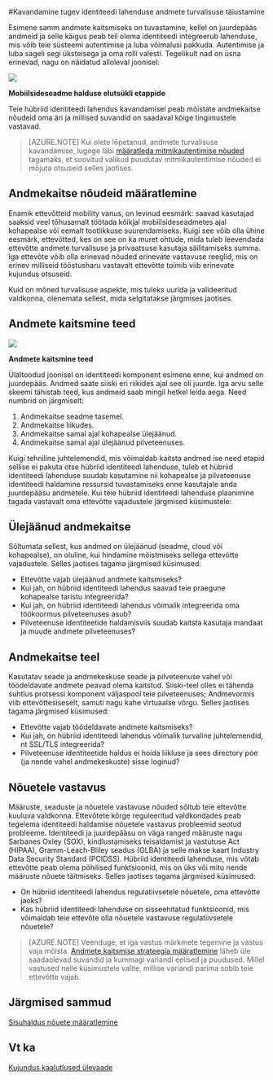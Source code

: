 <properties
    pageTitle="Azure Active Directory hübriid identiteedi kujundamine - määratleda andmekaitse nõudeid | Microsoft Azure'i"
    description="Kui plaanite oma hübriid identiteedi lahenduse, tuvastada oma äri ja millised suvandid on saadaval kõige tingimustele vastavad andmed vastavus."
    documentationCenter=""
    services="active-directory"
    authors="billmath"
    manager="femila"
    editor=""/>

<tags
    ms.service="active-directory"
    ms.devlang="na"
    ms.topic="article"
    ms.tgt_pltfrm="na"
    ms.workload="identity" 
    ms.date="08/08/2016"
    ms.author="billmath"/>

#<a name="plan-for-enhancing-data-security-through-strong-identity-solution"></a>Kavandamine tugev identiteedi lahenduse andmete turvalisuse täiustamine

Esimene samm andmete kaitsmiseks on tuvastamine, kellel on juurdepääs andmeid ja selle käigus peab teil olema identiteedi integreerub lahenduse, mis võib teie süsteemi autentimise ja luba võimalusi pakkuda. Autentimise ja luba sageli segi üksteisega ja oma rolli valesti. Tegelikult nad on üsna erinevad, nagu on näidatud alloleval joonisel:

![](./media/hybrid-id-design-considerations/mobile-devicemgt-lifecycle.png)
 
**Mobiilsideseadme halduse elutsükli etappide**

Teie hübriid identiteedi lahendus kavandamisel peab mõistate andmekaitse nõudeid oma äri ja millised suvandid on saadaval kõige tingimustele vastavad.
 
>[AZURE.NOTE]
Kui olete lõpetanud, andmete turvalisuse kavandamise, lugege läbi [määratleda mitmikautentimise nõuded](active-directory-hybrid-identity-design-considerations-multifactor-auth-requirements.md) tagamaks, et soovitud valikud puudutav mitmikautentimise nõuded ei mõjuta otsuseid selles jaotises.

## <a name="determine-data-protection-requirements"></a>Andmekaitse nõudeid määratlemine
Enamik ettevõtteid mobility vanus, on levinud eesmärk: saavad kasutajad saaksid veel tõhusamalt töötada kõikjal mobiilsideseadmetes ajal kohapealse või eemalt tootlikkuse suurendamiseks. Kuigi see võib olla ühine eesmärk, ettevõtted, kes on see on ka muret ohtude, mida tuleb leevendada ettevõtte andmete turvalisuse ja privaatsuse kasutaja säilitamiseks summa. Iga ettevõte võib olla erinevad nõuded erinevate vastavuse reeglid, mis on erinev milliseid tööstusharu vastavalt ettevõtte toimib viib erinevate kujundus otsuseid. 

Kuid on mõned turvalisuse aspekte, mis tuleks uurida ja valideeritud valdkonna, olenemata sellest, mida selgitatakse järgmises jaotises.

## <a name="data-protection-paths"></a>Andmete kaitsmine teed

![](./media/hybrid-id-design-considerations/data-protection-paths.png)
 
**Andmete kaitsmine teed**

Ülaltoodud joonisel on identiteedi komponent esimene enne, kui andmed on juurdepääs. Andmed saate siiski eri riikides ajal see oli juurde. Iga arvu selle skeemi tähistab teed, kus andmeid saab mingil hetkel leida aega. Need numbrid on järgmiselt:

1. Andmekaitse seadme tasemel.
2. Andmekaitse liikudes.
3. Andmekaitse samal ajal kohapealse ülejäänud.
4. Andmekaitse samal ajal ülejäänud pilveteenuses.

Kuigi tehniline juhtelemendid, mis võimaldab kaitsta andmed ise need etapid sellise ei pakuta otse hübriid identiteedi lahenduse, tuleb et hübriid identiteedi lahenduse suudab kasutamine nii kohapealse ja pilveteenuse identiteedi haldamine ressursid tuvastamiseks enne kasutajale anda juurdepääsu andmetele. Kui teie hübriid identiteedi lahenduse plaanimine tagada vastavalt oma ettevõtte vajadustele järgmised küsimustele:

## <a name="data-protection-at-rest"></a>Ülejäänud andmekaitse
Sõltumata sellest, kus andmed on ülejäänud (seadme, cloud või kohapealse), on oluline, kui hindamine mõistmiseks sellega ettevõtte vajadustele. Selles jaotises tagama järgmised küsimused:

- Ettevõtte vajab ülejäänud andmete kaitsmiseks?
 - Kui jah, on hübriid identiteedi lahendus saavad teie praegune kohapealse taristu integreerida?
 - Kui jah, on hübriid identiteedi lahendus võimalik integreerida oma töökoormus pilveteenuses asub?
- Pilveteenuse identiteetide haldamisviis suudab kaitsta kasutaja mandaat ja muude andmete pilveteenuses?

## <a name="data-protection-in-transit"></a>Andmekaitse teel
Kasutatav seade ja andmekeskuse seade ja pilveteenuse vahel või töödeldavate andmete peavad olema kaitstud. Siiski-teel olles ei tähenda suhtlus protsessi komponent väljaspool teie pilveteenuses; Andmevormis viib ettevõttesiseselt, samuti nagu kahe virtuaalse võrgu. Selles jaotises tagama järgmised küsimused:

- Ettevõtte vajab töödeldavate andmete kaitsmiseks?
 - Kui jah, on hübriid identiteedi lahendus võimalik turvaline juhtelemendid, nt SSL/TLS integreerida?
- Pilveteenuse identiteetide haldus ei hoida liikluse ja sees directory poe (ja nende vahel andmekeskuste) sisse loginud?


## <a name="compliance"></a>Nõuetele vastavus
Määruste, seaduste ja nõuetele vastavuse nõuded sõltub teie ettevõtte kuuluva valdkonna. Ettevõtete kõrge reguleeritud valdkondades peab tegelema identiteedi haldamise nõuetele vastavus probleemid seotud probleeme. Identiteedi ja juurdepääsu on väga ranged määruste nagu Sarbanes Oxley (SOX), kindlustamiseks teisaldamist ja vastutuse Act (HIPAA), Gramm-Leach-Bliley seadus (GLBA) ja selle makse kaart Industry Data Security Standard (PCIDSS). Hübriid identiteedi lahenduse, mis võtab ettevõtte peab olema põhilised funktsioonid, mis on üks või mitu nende määruste nõuete täitmiseks. Selles jaotises tagama järgmised küsimused:

- On hübriid identiteedi lahendus regulatiivsetele nõuetele, oma ettevõtte jaoks?
- Kas hübriid identiteedi lahenduse on sisseehitatud funktsioonid, mis võimaldab teie ettevõte olla nõuetele vastavuse regulatiivsetele nõuetele? 
 
>[AZURE.NOTE]
Veenduge, et iga vastus märkmete tegemine ja vastus vaja mõista. [Andmete kaitsmise strateegia määratlemine](active-directory-hybrid-identity-design-considerations-data-protection-strategy.md) läheb üle saadaolevad suvandid ja kummagi variandi eelised ja puudused.  Millel vastused neile küsimustele valite, millise variandi parima sobib teie ettevõtte vajab.

## <a name="next-steps"></a>Järgmised sammud
 [Sisuhaldus nõuete määratlemine](active-directory-hybrid-identity-design-considerations-contentmgt-requirements.md)


## <a name="see-also"></a>Vt ka
[Kujundus kaalutlused ülevaade](active-directory-hybrid-identity-design-considerations-overview.md)
